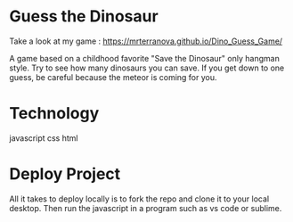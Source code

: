 # Guess the Dinosaur
Take a look at my game : https://mrterranova.github.io/Dino_Guess_Game/

A game based on a childhood favorite "Save the Dinosaur" only hangman style. Try to see how many dinosaurs you can save. If you get down to one guess, be careful because the meteor is coming for you.

# Technology
javascript
css
html

# Deploy Project
All it takes to deploy locally is to fork the repo and clone it to your local desktop. Then run the javascript in a program such as vs code or sublime.
